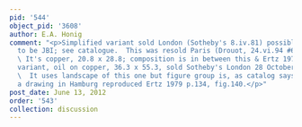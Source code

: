 ```yaml
---
pid: '544'
object_pid: '3608'
author: E.A. Honig
comment: "<p>Simplified variant sold London (Sotheby's 8.iv.81) possibly claiming
  to be JBI; see catalogue.  This was resold Paris (Drouot, 24.vi.94 #65) as JBI.
  \ It's copper, 20.8 x 28.8; composition is in between this & Ertz 1979 #99.  Another
  variant, oil on copper, 36.3 x 55.3, sold Sotheby's London 28 October 2004  #23.
  \  It uses landscape of this one but figure group is, as catalog says, based on
  a drawing in Hamburg reproduced Ertz 1979 p.134, fig.140.</p>"
post_date: June 13, 2012
order: '543'
collection: discussion
---
```

